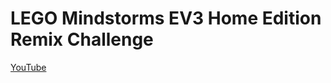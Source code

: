 # LEGO Mindstorms EV3 Home Edition Remix Challenge

[YouTube](https://www.youtube.com/watch?v=7JP0alqu7Io)
